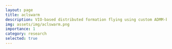 ```yaml
---
layout: page
title: aclswarm
description: VIO-based distributed formation flying using custom ADMM-based optimization solver.
img: assets/img/aclswarm.png
importance: 1
category: research
selected: true
---
```


